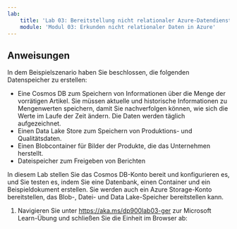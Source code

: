 ```yaml
---
lab:
    title: 'Lab 03: Bereitstellung nicht relationaler Azure-Datendienste'
    module: 'Modul 03: Erkunden nicht relationaler Daten in Azure'
---
```


## Anweisungen
In dem Beispielszenario haben Sie beschlossen, die folgenden Datenspeicher zu erstellen:

* Eine Cosmos DB zum Speichern von Informationen über die Menge der vorrätigen Artikel. Sie müssen aktuelle und historische Informationen zu Mengenwerten speichern, damit Sie nachverfolgen können, wie sich die Werte im Laufe der Zeit ändern. Die Daten werden täglich aufgezeichnet.
* Einen Data Lake Store zum Speichern von Produktions- und Qualitätsdaten.
* Einen Blobcontainer für Bilder der Produkte, die das Unternehmen herstellt.
* Dateispeicher zum Freigeben von Berichten

In diesem Lab stellen Sie das Cosmos DB-Konto bereit und konfigurieren es, und Sie testen es, indem Sie eine Datenbank, einen Container und ein Beispieldokument erstellen. Sie werden auch ein Azure Storage-Konto bereitstellen, das Blob-, Datei- und Data Lake-Speicher bereitstellen kann.

1.	Navigieren Sie unter https://aka.ms/dp900lab03-ger zur Microsoft Learn-Übung und schließen Sie die Einheit im Browser ab: 
